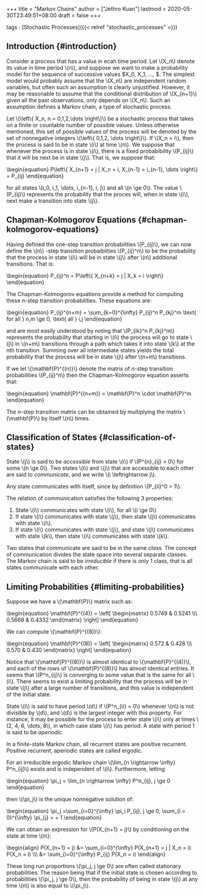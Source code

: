 +++
title = "Markov Chains"
author = ["Jethro Kuan"]
lastmod = 2020-05-30T23:49:51+08:00
draft = false
+++

tags
: [Stochastic Processes]({{< relref "stochastic_processes" >}})

## Introduction {#introduction}

Consider a process that has a value in ecah time period. Let \\(X_n\\)
denote its value in time period \\(n\\), and suppose we want to make a
probability model for the sequence of successive values $X\_0, X\_1,
&hellip;, $. The simplest model would probably assume that the \\(X_n\\) are
independent random variables, but often such an assumption is clearly
unjustified. However, it may be reasonable to assume that the
conditional distribution of \\(X\_{n+1}\\) given all the past observations,
only depends on \\(X_n\\). Such an assumption defines a Markov chain, a
type of stochastic process.

Let \\(\left\\{ X_n, n = 0,1,2,\dots \right\\}\\) be a stochastic process
that takes on a finite or countable number of possible values. Unless
otherwise mentioned, this set of possible values of the process will
be denoted by the set of nonnegative integers \\(\left\\{ 0,1,2, \dots
\right\\}\\). If \\(X_n = i\\), then the process is said to be in state \\(i\\)
at time \\(n\\). We suppose that whenever the process is in state \\(i\\),
there is a fixed probabibility \\(P\_{ij}\\) that it will be next be in
state \\(j\\). That is, we suppose that:

\begin{equation}
P\left\\{ X\_{n+1} = j | X_n = i, X\_{n-1} = i\_{n-1}, \dots \right\\} = P\_{ij}
\end{equation}

for all states \\(i_0, i_1, \dots, i\_{n-1}, i, j\\) and all \\(n \ge 0\\). The
value \\(P\_{ij}\\) represents the probability that the proces will, when
in state \\(i\\), next make a transition into state \\(j\\).

## Chapman-Kolmogorov Equations {#chapman-kolmogorov-equations}

Having defined the one-step transition probabilities \\(P\_{ij}\\), we can
now define the \\(n\\) -step transition probaiblities \\(P\_{ij}^n\\) to be the
probability that the process in state \\(i\\) will be in state \\(j\\) after
\\(n\\) additional transitions. That is:

\begin{equation}
P\_{ij}^n = P\left\\{ X\_{n+k} = j | X_k = i \right\\}
\end{equation}

The Chapman-Kolmogorov equations provide a method for computing these
n-step transition probabilities. These equations are:

\begin{equation}
P\_{ij}^{n+m} = \sum\_{k=0}^{\infty} P\_{ij}^n P\_{kj}^m \text{ for all
} n,m \ge 0, \text{ all } i,j
\end{equation}

and are most easily understood by noting that \\(P\_{ik}^n P\_{kj}^m\\)
represents the probability that starting in \\(i\\) the process will go to
state \\(j\\) in \\(n+m\\) transitions through a path which takes it into
state \\(k\\) at the nth transition. Summing over all intermediate states
yields the total probability that the process will be in state \\(j\\)
after \\(n+m\\) transitions.

If we let \\(\mathbf{P}^{(n)}\\) denote the matrix of $n$-step transition
probabilities \\(P\_{ij}^n\\) then the Chapman-Kolmogorov equation asserts
that:

\begin{equation}
\mathbf{P}^{(n+m)} = \mathbf{P}^n \cdot \mathbf{P}^m
\end{equation}

The $n$-step transition matrix can be obtained by multiplying the
matrix \\(\mathbf{P}\\) by itself \\(n\\) times.

## Classification of States {#classification-of-states}

State \\(j\\) is said to be _accessible_ from state \\(i\\) if \\(P^{n}\_{ij} > 0\\)
for some \\(n \ge 0\\). Two states \\(i\\) and \\(j\\) that are accessible to each
other are said to _communicate_, and we write \\(i \leftrightarrow j\\).

Any state communicates with itself, since by definition \\(P\_{ii}^0 =
1\\).

The relation of communication satisfies the following 3 properties:

1.  State \\(i\\) communicates with state \\(i\\), for all \\(i \ge 0\\)
2.  If state \\(i\\) communicates with state \\(j\\), then state \\(j\\)
    communicates with state \\(i\\).
3.  If state \\(i\\) communicates with state \\(j\\), and state \\(j\\)
    communicates with state \\(k\\), then state \\(i\\) communicates with state
    \\(k\\).

Two states that communicate are said to be in the same _class._ The
concept of communication divides the state space into several separate
classes. The Markov chain is said to be _irreducible_ if there is only 1
class, that is all states communicate with each other.

## Limiting Probabilities {#limiting-probabilities}

Suppose we have a \\(\mathbf{P}\\) matrix such as:

\begin{equation}
\mathbf{P}^{(4)} = \left[ \begin{matrix}
0.5749 & 0.5241 \\\\\\
0.5668 & 0.4332
\end{matrix} \right]
\end{equation}

We can compute \\(\mathbf{P}^{(8)}\\):

\begin{equation}
\mathbf{P}^{(8)} = \left[ \begin{matrix}
0.572 & 0.428 \\\\\\
0.570 & 0.430
\end{matrix} \right]
\end{equation}

Notice that \\(\mathbf{P}^{(8)}\\) is almost identical to
\\(\mathbf{P}^{(4)}\\), and each of the rows of \\(\mathbf{P}^{(8)}\\) has
almost identical entries. It seems that \\(P^n\_{ij}\\) is converging to
some value that is the same for all \\(i\\). There seems to exist a
limiting probability that the process will be in state \\(j\\) after a
large number of transitions, and this value is independent of the
initial state.

State \\(i\\) is said to have period \\(d\\) if \\(P^n\_{ii} = 0\\) whenever \\(n\\) is
not divisible by \\(d\\), and \\(d\\) is the largest integer with this
property. For instance, it may be possible for the process to enter
state \\(i\\) only at times \\(2, 4, 6, \dots, 8\\), in which case state \\(i\\)
has period. A state with period 1 is said to be _aperiodic_.

In a finite-state Markov chain, all recurrent states are positive
recurrent. Positive recurrent, aperiodic states are called ergodic.

<div class="theorem">
  <div></div>

For an irreducible ergodic Markov chain \\(\lim\_{n \rightarrow \infty}
P^n\_{ij}\\) exists and is independent of \\(i\\). Furthermore, letting

\begin{equation}
\pi_j = \lim\_{n \rightarrow \infty} P^n\_{ij}, j \ge 0
\end{equation}

then \\(\pi_j\\) is the unique nonnegative solution of:

\begin{equation}
\pi_j =\sum\_{i=0}^{\infty} \pi_i P\_{ij}, j \ge 0, \sum\_{i =
0}^{\infty} \pi\_{j} = = 1
\end{equation}

</div>

We can obtain an expression for \\(P(X\_{n+1} = j)\\) by conditioning on
the state at time \\(n\\):

\begin{align}
P(X\_{n+1} = j) &= \sum\_{i=0}^{\infty} P(X\_{n+1} = j | X_n = i)
P(X_n = i) \\\\\\
&= \sum\_{i=0}^{\infty} P\_{ij} P(X_n = i)
\end{align}

These long run proportions \\(\pi_j, j \ge 0\\) are often called
stationary probabilities. The reason being that if the initial state
is chosen according to probabilities \\(\pi_j, j \ge 0\\), then the
probability of being in state \\(j\\) at any time \\(n\\) is also equal to
\\(\pi_j\\).
